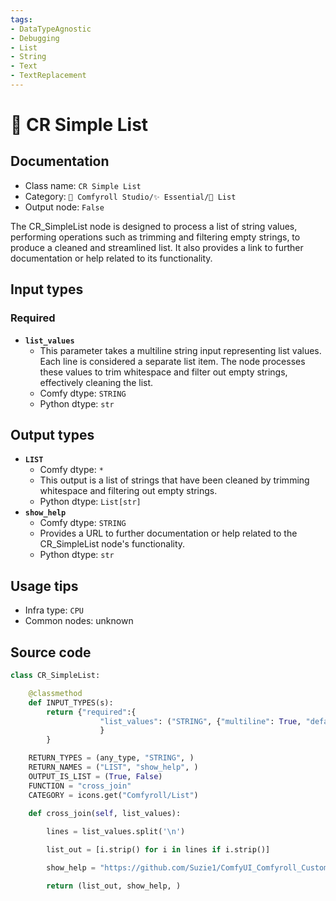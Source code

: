 ```yaml
---
tags:
- DataTypeAgnostic
- Debugging
- List
- String
- Text
- TextReplacement
---
```


# 📜 CR Simple List
## Documentation
- Class name: `CR Simple List`
- Category: `🧩 Comfyroll Studio/✨ Essential/📜 List`
- Output node: `False`

The CR_SimpleList node is designed to process a list of string values, performing operations such as trimming and filtering empty strings, to produce a cleaned and streamlined list. It also provides a link to further documentation or help related to its functionality.
## Input types
### Required
- **`list_values`**
    - This parameter takes a multiline string input representing list values. Each line is considered a separate list item. The node processes these values to trim whitespace and filter out empty strings, effectively cleaning the list.
    - Comfy dtype: `STRING`
    - Python dtype: `str`
## Output types
- **`LIST`**
    - Comfy dtype: `*`
    - This output is a list of strings that have been cleaned by trimming whitespace and filtering out empty strings.
    - Python dtype: `List[str]`
- **`show_help`**
    - Comfy dtype: `STRING`
    - Provides a URL to further documentation or help related to the CR_SimpleList node's functionality.
    - Python dtype: `str`
## Usage tips
- Infra type: `CPU`
- Common nodes: unknown


## Source code
```python
class CR_SimpleList:

    @classmethod
    def INPUT_TYPES(s):
        return {"required":{
                    "list_values": ("STRING", {"multiline": True, "default": "text"}),              
                    }
        }

    RETURN_TYPES = (any_type, "STRING", )
    RETURN_NAMES = ("LIST", "show_help", ) 
    OUTPUT_IS_LIST = (True, False)
    FUNCTION = "cross_join"
    CATEGORY = icons.get("Comfyroll/List") 
    
    def cross_join(self, list_values):

        lines = list_values.split('\n')

        list_out = [i.strip() for i in lines if i.strip()]

        show_help = "https://github.com/Suzie1/ComfyUI_Comfyroll_CustomNodes/wiki/List-Nodes#cr-simple-list"

        return (list_out, show_help, )

```
